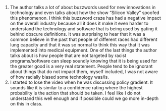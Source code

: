 1. The author talks a lot of about buzzwords used for new innovations in technology and even talks about how the show “Silicon Valley” spoofed this phenomenon. I think this buzzword craze has had a negative impact on the overall industry because all it does it make it even harder to understand the technology and software that is being used by gating it behind obscure definitions. It was surprising to hear that it was a common believe in the past that people of different races had different lung capacity and that it was so normal to think this way that it was implemented into medical equipment. One of the last things the author talks about is how people that are not targeted by racist programs/software can sleep soundly knowing that it is being used for the greater good is a very real statement. People tend to be ignorant about things that do not impact them, myself included, I was not aware of how racially biased some technology was/is.
2. I started to lose the video when he was discussing policy gradient. It sounds like it is similar to a confidence rating where the highest probability is the action that should be taken. I feel like I do not understand this well enough and if possible could we go more in-depth on this in class.